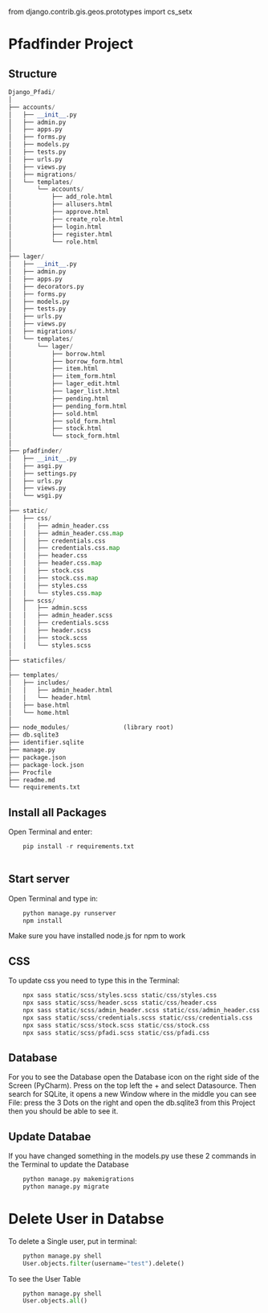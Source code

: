 from django.contrib.gis.geos.prototypes import cs_setx

# Pfadfinder Project


## Structure
```python
Django_Pfadi/
│
├── accounts/
│   ├── __init__.py
│   ├── admin.py
│   ├── apps.py
│   ├── forms.py
│   ├── models.py
│   ├── tests.py
│   ├── urls.py
│   ├── views.py
│   ├── migrations/
│   └── templates/
│       └── accounts/
│           ├── add_role.html
│           ├── allusers.html
│           ├── approve.html
│           ├── create_role.html
│           ├── login.html
│           ├── register.html
│           └── role.html
│
├── lager/
│   ├── __init__.py
│   ├── admin.py
│   ├── apps.py
│   ├── decorators.py
│   ├── forms.py
│   ├── models.py
│   ├── tests.py
│   ├── urls.py
│   ├── views.py
│   ├── migrations/
│   └── templates/
│       └── lager/
│           ├── borrow.html
│           ├── borrow_form.html
│           ├── item.html
│           ├── item_form.html
│           ├── lager_edit.html
│           ├── lager_list.html
│           ├── pending.html
│           ├── pending_form.html
│           ├── sold.html
│           ├── sold_form.html
│           ├── stock.html
│           └── stock_form.html
│
├── pfadfinder/
│   ├── __init__.py
│   ├── asgi.py
│   ├── settings.py
│   ├── urls.py
│   ├── views.py
│   └── wsgi.py
│
├── static/
│   ├── css/
│   │   ├── admin_header.css
│   │   ├── admin_header.css.map
│   │   ├── credentials.css
│   │   ├── credentials.css.map
│   │   ├── header.css
│   │   ├── header.css.map
│   │   ├── stock.css
│   │   ├── stock.css.map
│   │   ├── styles.css
│   │   └── styles.css.map
│   ├── scss/
│   │   ├── admin.scss
│   │   ├── admin_header.scss
│   │   ├── credentials.scss
│   │   ├── header.scss
│   │   ├── stock.scss
│   │   └── styles.scss
│
├── staticfiles/
│
├── templates/
│   ├── includes/
│   │   ├── admin_header.html
│   │   └── header.html
│   ├── base.html
│   └── home.html
│
├── node_modules/               (library root)
├── db.sqlite3
├── identifier.sqlite
├── manage.py
├── package.json
├── package-lock.json
├── Procfile
├── readme.md
└── requirements.txt

```

## Install all Packages
Open Terminal and enter:
```python
    pip install -r requirements.txt
    
```

## Start server
Open Terminal and type in:
```python
    python manage.py runserver
    npm install
```
Make sure you have installed node.js for npm to work

## CSS
To update css you need to type this in the Terminal:
```python
    npx sass static/scss/styles.scss static/css/styles.css
    npx sass static/scss/header.scss static/css/header.css
    npx sass static/scss/admin_header.scss static/css/admin_header.css
    npx sass static/scss/credentials.scss static/css/credentials.css
    npx sass static/scss/stock.scss static/css/stock.css
    npx sass static/scss/pfadi.scss static/css/pfadi.css
```
## Database
For you to see the Database open the Database icon on the right side of the Screen (PyCharm). Press on the top left the + and select Datasource. 
Then search for SQLite, it opens a new Window where in the middle you can see File: press the 3 Dots on the right and open the db.sqlite3 from this 
Project then you should be able to see it.

## Update Databae
If you have changed something in the models.py use these 2 commands in the Terminal to update the Database
```python
    python manage.py makemigrations
    python manage.py migrate
```

# Delete User in Databse
To delete a Single user, put in terminal:
```python
    python manage.py shell
    User.objects.filter(username="test").delete()
```
To see the User Table
```python
    python manage.py shell
    User.objects.all()
```